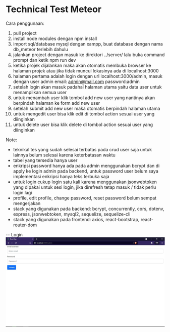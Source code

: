 # Technical Test Meteor

Cara penggunaan: 
1. pull project
2. install node modules dengan npm install
3. import sql/database mysql dengan xampp, buat database dengan nama db_meteor terlebih dahulu
4. jalankan project dengan masuk ke direktori ../server/ lalu buka command prompt dan ketik npm run dev
5. ketika projek dijalankan maka akan otomatis membuka browser ke halaman projek atau jika tidak muncul lokasinya ada di localhost:3000
6. halaman pertama adalah login dengan url localhost:3000/admin, masuk dengan user admin email: admin@mail.com password:admin
7. setelah login akan masuk padahal halaman utama yaitu data user untuk menampilkan semua user
8. untuk menambah user klik tombol add new user yang nantinya akan berpindah halaman ke form add new user
9. setelah submit add new user maka otomatis berpindah halaman utama
10. untuk mengedit user bisa klik edit di tombol action sesuai user yang diinginkan
11. untuk delete user bisa klik delete di tombol action sesuai user yang diinginkan

Note: 
- teknikal tes yang sudah selesai terbatas pada crud user saja untuk lainnya belum selesai karena keterbatasan waktu
- tabel yang tersedia hanya user 
- enkripsi password hanya ada pada admin menggunakan bcrypt dan di apply ke login admin pada backend, untuk password user belum saya implementasi enkripsi hanya teks terbuka saja
- untuk login cukup login satu kali karena menggunakan jsonwebtoken yang dipakai untuk sesi login, jika direfresh tetap masuk / tidak perlu login lagi
- profile, edit profile, change password, reset password belum sempat mengerjakan
- stack yang digunakan pada backend: bcrypt, concurrently, cors, dotenv, express, jsonwebtoken, mysql2, sequelize, sequelize-cli
- stack yang digunakan pada frontend: axios, react-bootstrap, react-router-dom

-- Login
![alt text](https://github.com/isrovi/tes-meteor/blob/master/1.JPG)
